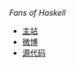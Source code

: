 *Fans of Haskell*

- [主站]
- [微博]
- [源代码]

[主站]: http://www.haskellcn.org
[微博]: http://weibo.com/haskellcnorg
[源代码]: https://github.com/HaskellCNOrg/a.haskellcn
